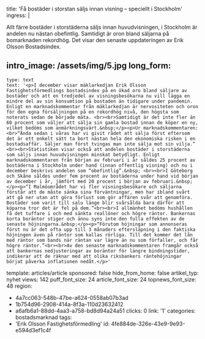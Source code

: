 title: 'Få bostäder i storstan säljs innan visning – speciellt i Stockholm'
ingress: |
  <p>Allt färre bostäder i storstäderna säljs innan huvudvisningen, i Stockholm är andelen nu nästan obefintlig. Samtidigt är oron bland säljarna på bomarknaden rekordhög. Det visar den senaste uppdateringen av Erik Olsson Bostadsindex.
  </p>
  
intro_image: /assets/img/5.jpg
long_form:
  -
    type: text
    text: '<p>I december visar mäklarkedjan Erik Olsson Fastighetsförmedlings bostadsindex på en ökad oro bland säljare av bostäder och att en tredjedel av visningsbesökarna nu vill lägga en mindre del av sin konsumtion på bostaden än tidigare under pandemin. Enligt en marknadskommentar från mäklarkedjan är nervositeten och oron för den egna försäljningen på en rekordhög nivå, den högsta som noterats sedan de började mäta. <br><br>Samtidigt är det inte fler än 60 procent som väljer att sälja sin gamla bostad innan de köper en ny, vilket bedöms som anmärkningsvärt.&nbsp;</p><p>Ur marknadskommentaren:<br>“Ända sedan i våras har vi givit rådet att sälja först eftersom det är ett enkelt sätt ta bort nästan hela den ekonomiska risken i en bostadsaffär. Säljer man först tvingas man inte sälja mot sin vilja.” <br><br>Statistiken visar också att andelen bostäder i storstäderna som säljs innan huvudvisningen minskat betydligt. Enligt marknadskommentaren från början av februari i år såldes 25 procent av bostäderna i Stockholm under hand (innan offentlig visning) och nu i december beskrivs andelen som “obefintlig”.&nbsp; <br><br>I Göteborg och Skåne såldes under fem procent av bostäderna under hand vid början av december i år, jämfört med 20 procent i början av februari.&nbsp;</p><p>“I Malmöområdet har vi fler visningsbesökare och säljarna förstår att de måste sänka sina förväntningar, men har ibland svårt att gå ner utan att göra förlust som gör affären svår att genomföra. Bostäder som varit till salu länge blir svårsålda bara därför att köparna tror det är fel på dem.”<br><br>I allmänhet bedöms hushållen få det tuffare i och med sänkta reallöner och högre räntor. Bankernas korta boräntor stiger och ännu syns inte den fulla effekten av de senaste höjningarna.&nbsp;</p><p>“Förutom höjningar som annonseras först nu är det ofta upp till 3 månaders eftersläpning i den faktiska höjningen även på räntor som kallas rörliga. Till det kommer det lån med räntor som bands när räntan var lägre än nu som förfaller, och får högre räntor.”<br><br>Av den senaste marknadskommentaren framgår också att bankernas nedjusteringar av boräntor för längre bindningstider, indikerar att de räknar med att olika riksbankers räntehöjningar börjat påverka inflationen nedåt.</p>'
template: articles/article
sponsored: false
hide_from_home: false
artikel_typ: nyhet
views: 142
puff_font_size: 24
article_font_size: 24
topnews_font_size: 48
region:
  - 4a7cc063-548b-47be-a624-0558ab07b3ad
  - 1b754d96-2908-414a-8f3a-110d23632412
  - a6afb6a1-88dd-4aa3-a758-bd8d94a24a51
clicks: 0
link: '1'
categories: bostadsmarknad
tags:
  - 'Erik Olsson Fastighetsförmedling'
id: 4fe884de-326e-43e9-9e93-e594d3ef1c4f
